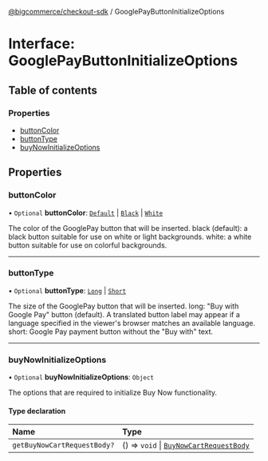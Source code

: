 [@bigcommerce/checkout-sdk](../README.md) / GooglePayButtonInitializeOptions

# Interface: GooglePayButtonInitializeOptions

## Table of contents

### Properties

- [buttonColor](GooglePayButtonInitializeOptions.md#buttoncolor)
- [buttonType](GooglePayButtonInitializeOptions.md#buttontype)
- [buyNowInitializeOptions](GooglePayButtonInitializeOptions.md#buynowinitializeoptions)

## Properties

### buttonColor

• `Optional` **buttonColor**: [`Default`](../enums/ButtonColor.md#default) \| [`Black`](../enums/ButtonColor.md#black) \| [`White`](../enums/ButtonColor.md#white)

The color of the GooglePay button that will be inserted.
 black (default): a black button suitable for use on white or light backgrounds.
 white: a white button suitable for use on colorful backgrounds.

___

### buttonType

• `Optional` **buttonType**: [`Long`](../enums/ButtonType.md#long) \| [`Short`](../enums/ButtonType.md#short)

The size of the GooglePay button that will be inserted.
 long: "Buy with Google Pay" button (default). A translated button label may appear
        if a language specified in the viewer's browser matches an available language.
 short: Google Pay payment button without the "Buy with" text.

___

### buyNowInitializeOptions

• `Optional` **buyNowInitializeOptions**: `Object`

The options that are required to initialize Buy Now functionality.

#### Type declaration

| Name | Type |
| :------ | :------ |
| `getBuyNowCartRequestBody?` | () => `void` \| [`BuyNowCartRequestBody`](BuyNowCartRequestBody.md) |
